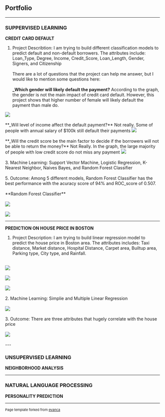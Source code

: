 ## Portfolio

---

### SUPPERVISED LEARNING 

**CREDIT CARD DEFAULT**
1. Project Describtion: I am trying to build different classification models to predict default and non-default borrowers. The attributes include: Loan_Type, Degree, Income, Credit_Score, Loan_Length, Gender, Signers, and Citizenship
<br><br>
There are a lot of questions that the project can help me answer, but I would like to mention some questions here:
<br><br>
**_Which gender will likely default the payment?**
According to the graph, the gender is not the main impact of credit card default. However, this project shows that higher number of female will likely default the payment than male do.
<img src="images/Gender Default.png?raw=true"/>
<br><br>
**_Will level of income affect the default payment?**
Not really. Some of people with annual salary of $100k still default their payments
<img src="images/Rank Income Default.png?raw=true"/>
<br><br>
**_Will the credit score be the main factor to decide if the borrowers will not be able to return the money?**
Not Really. In the graph, the large majority of people with low credit score do not miss any payment
<img src="images/Low Score Default.png?raw=true"/>
<br><br>
3. Machine Learning: Support Vector Machine, Logistic Regression, K-Nearest Neighbor, Naives Bayes, and Random Forest Classifier
<br><br>
5. Outcome: Among 5 different models, Random Forest Classifier has the best performance with the acuracy score of 94% and ROC_score of 0.507.
<br><br>
**Random Forest Classifier**
<br><br>
<img src="images/RF Score.png?raw=true"/>
<br><br>
<img src="images/RF ROC.png?raw=true"/>




---
**PREDICTION ON HOUSE PRICE IN BOSTON**
1. Project Description: I am trying to build linear regression model to predict the house price in Boston area. The attributes includes: Taxi distance, Market distance, Hospital Distance, Carpet area, Builtup area, Parking type, City type, and Rainfall.
<br><br>
<img src="images/Carpet vs price.png?raw=true"/>
<br><br>
<img src="images/Builtup area vs price.png?raw=true"/>
<br><br>
<img src="images/correlation between city type and price.png?raw=true"/>
<br><br>
2. Machine Learning: Simplie and Multiple Linear Regression 
<br><br>
<img src="images/Actual vs Predicted on Training.png?raw=true"/>
<br><br>
3. Outcome: There are three attributes that hugely correlate with the house price
<br><br>
<img src="images/Actual vs Predicted on Training.png?raw=true"/>
<br><br>
---



### UNSUPERVISED LEARNING

**NEIGHBORHOOD ANALYSIS**


---

### NATURAL LANGUAGE PROCESSING
**PERSONALITY PREDICTION**


---
<p style="font-size:11px">Page template forked from <a href="https://github.com/evanca/quick-portfolio">evanca</a></p>
<!-- Remove above link if you don't want to attibute -->

